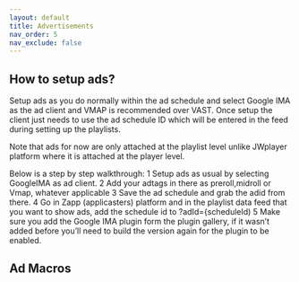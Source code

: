 ```yaml
---
layout: default
title: Advertisements
nav_order: 5
nav_exclude: false
---
```


## How to setup ads? 
Setup ads as you do normally within the ad schedule and select Google IMA as the ad client and VMAP is recommended over VAST. Once setup the client just needs to use the ad schedule ID which will be entered in the feed during setting up the playlists. 

Note that ads for now are only attached at the playlist level unlike JWplayer platform where it is attached at the player level.

Below is a step by step walkthrough:
1 Setup ads as usual by selecting GoogleIMA as ad client.
2 Add your adtags in there as preroll,midroll or Vmap, whatever applicable
3 Save the ad schedule and grab the adid from there.
4 Go in Zapp (applicasters) platform and in the playlist data feed that you want to show ads, add the schedule id to ?adId={scheduleId)
5 Make sure you add the Google IMA plugin form the plugin gallery, if it wasn’t added before you’ll need to build the version again for the plugin to be enabled.

## Ad Macros
